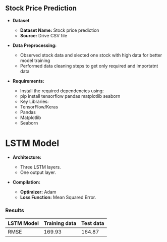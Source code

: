 ## Stock Price Prediction

- **Dataset**
    
  - **Dataset Name:** Stock price prediction
  - **Source:** Drive CSV file


- **Data Preprocessing:**
  - Observed stock data and slected one stock with high data for better model training
  - Performed data cleaning steps to get only required and importatnt data
  
- **Requirements:**
  - Install the required dependencies using:
  - pip install tensorflow pandas matplotlib seaborn 
  - Key Libraries:
  - TensorFlow/Keras
  - Pandas
  - Matplotlib
  - Seaborn


# LSTM Model

- **Architecture:**
  - Three LSTM layers.
  - One output layer.

- **Compilation:**
  
  - **Optimizer:** Adam 
  - **Loss Function:** Mean Squared Error.
    

### Results

| LSTM Model    | Training data |  Test data    |
|---------------|---------------|---------------|
|     RMSE      |    169.93     |    164.87     | 




 